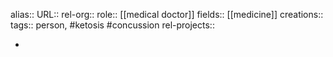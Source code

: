 alias::
URL::
rel-org::
role:: [[medical doctor]]
fields:: [[medicine]]
creations::
tags:: person, #ketosis #concussion
rel-projects::

-
